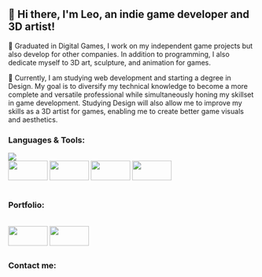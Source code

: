 <h2>👋 Hi there, I'm Leo, an indie game developer and 3D artist!</h2>
<p>💼 Graduated in Digital Games, I work on my independent game projects but also develop for other companies. In addition to programming, I also dedicate myself to 3D art,  sculpture, and animation for games.</p>
<p>🌱 Currently, I am studying web development and starting a degree in Design. My goal is to diversify my technical knowledge to become a more complete and versatile professional while simultaneously honing my skillset in game development. Studying Design will also allow me to improve my skills as a 3D artist for games, enabling me to create better game visuals and aesthetics.</p>

<h3>Languages & Tools:</h3>
<img src="https://github-readme-stats.vercel.app/api/top-langs?username=leospadim&layout=compact&theme=transparent&hide=hlsl,shaderlab&langs_count=8&hide_border=true&hide_title=true&card_width=350" />
<div>
  <img align="center" height="40" width="80" src="https://cdn.simpleicons.org/unity/F2F2F2" />
  <img align="center" height="40" width="80" src="https://cdn.simpleicons.org/blender/F5792A" />
  <img align="center" height="40" width="80" src="https://cdn.simpleicons.org/unrealengine/242B66" />
  <img align="center" height="40" width="80" src="https://cdn.simpleicons.org/react/61DAFB" />
</div><br>
<h3>Portfolio:</h3><br>
<div>
  <a href="https://leospadim.itch.io/"><img align="center" height="40" width="80" src="https://cdn.simpleicons.org/itch.io/FA5C5C" /></a>
  <a href="https://leospadim.artstation.com/"><img align="center" height="40" width="80" src="https://cdn.simpleicons.org/artstation/13AFF0" /></a>
</div>

##

<div>
  <h3>Contact me:</h3>
  <a href="mailto:leospadim@hotmail.com"></a>
  <a href="https://api.whatsapp.com/send?phone=5514998574325"></a>
</div>
